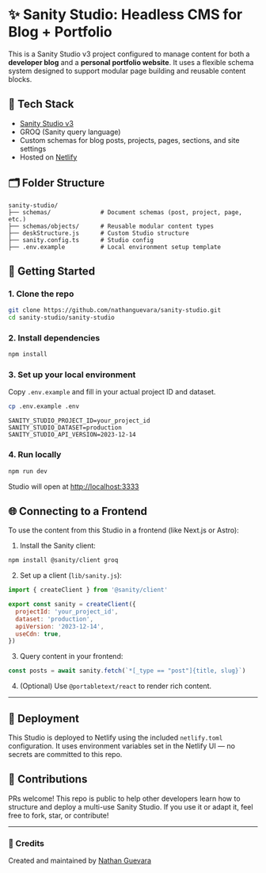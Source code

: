 # ✨ Sanity Studio: Headless CMS for Blog + Portfolio

This is a Sanity Studio v3 project configured to manage content for both a **developer blog** and a **personal portfolio website**. It uses a flexible schema system designed to support modular page building and reusable content blocks.

## 🔧 Tech Stack

- [Sanity Studio v3](https://www.sanity.io/)
- GROQ (Sanity query language)
- Custom schemas for blog posts, projects, pages, sections, and site settings
- Hosted on [Netlify](https://netlify.com)

## 🗂 Folder Structure

```
sanity-studio/
├── schemas/              # Document schemas (post, project, page, etc.)
├── schemas/objects/      # Reusable modular content types
├── deskStructure.js      # Custom Studio structure
├── sanity.config.ts      # Studio config
├── .env.example          # Local environment setup template
```

## 🚀 Getting Started

### 1. Clone the repo

```bash
git clone https://github.com/nathanguevara/sanity-studio.git
cd sanity-studio/sanity-studio
```

### 2. Install dependencies

```bash
npm install
```

### 3. Set up your local environment

Copy `.env.example` and fill in your actual project ID and dataset.

```bash
cp .env.example .env
```

```
SANITY_STUDIO_PROJECT_ID=your_project_id
SANITY_STUDIO_DATASET=production
SANITY_STUDIO_API_VERSION=2023-12-14
```

### 4. Run locally

```bash
npm run dev
```

Studio will open at [http://localhost:3333](http://localhost:3333)

## 🌐 Connecting to a Frontend

To use the content from this Studio in a frontend (like Next.js or Astro):

1. Install the Sanity client:

```bash
npm install @sanity/client groq
```

2. Set up a client (`lib/sanity.js`):

```js
import { createClient } from '@sanity/client'

export const sanity = createClient({
  projectId: 'your_project_id',
  dataset: 'production',
  apiVersion: '2023-12-14',
  useCdn: true,
})
```

3. Query content in your frontend:

```js
const posts = await sanity.fetch(`*[_type == "post"]{title, slug}`)
```

4. (Optional) Use `@portabletext/react` to render rich content.

---

## 🔐 Deployment

This Studio is deployed to Netlify using the included `netlify.toml` configuration. It uses environment variables set in the Netlify UI — no secrets are committed to this repo.

## 🤝 Contributions

PRs welcome! This repo is public to help other developers learn how to structure and deploy a multi-use Sanity Studio. If you use it or adapt it, feel free to fork, star, or contribute!

---

### 📣 Credits

Created and maintained by [Nathan Guevara](https://github.com/nathanguevara)
